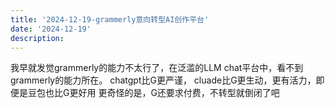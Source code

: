 ```yaml
---
title: '2024-12-19-grammerly意向转型AI创作平台'
date: '2024-12-19'
description:
---
```



我早就发觉grammerly的能力不太行了，在泛滥的LLM chat平台中，看不到grammerly的能力所在。
chatgpt比G更严谨， cluade比G更生动，更有活力，即便是豆包也比G更好用
更奇怪的是，G还要求付费，不转型就倒闭了吧